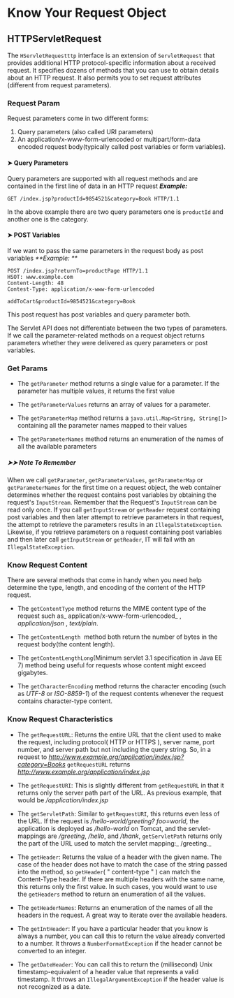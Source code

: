 # Know Your Request Object


## HTTPServletRequest
The `HServletRequestttp` interface is an extension of `ServletRequest` that provides additional HTTP protocol-specific information about a received request.
It specifies dozens of methods that you can use to obtain details about an HTTP request. It also permits you to set request attributes (different from request parameters).


### Request Param
Request parameters come in two different forms:

  1. Query parameters (also called URI parameters)
  2. An application/x-www-form-urlencoded or multipart/form-data encoded request body(typically called post variables or form variables).

#### ➤ Query Parameters

Query parameters are supported with all request methods and are contained in the first line of data in an HTTP request
_**Example:**_

    GET /index.jsp?productId=9854521&category=Book HTTP/1.1

In the above example there are two query parameters one is `productId` and another one is the category.
#### ➤ POST Variables
If we want to pass the same parameters in the request body as post variables
_**Example: **_

    POST /index.jsp?returnTo=productPage HTTP/1.1
    HSOT: www.example.com
    Content-Length: 48
    Contest-Type: application/x-www-form-urlencoded

    addToCart&productId=9854521&category=Book

This post request has post variables and query parameter both.

The Servlet API does not differentiate between the two types of parameters.
If we call the parameter-related methods on a request object returns parameters whether they were delivered as query parameters or post variables.


### Get Params
  * The `getParameter` method returns a single value for a parameter. If the parameter has multiple values, it returns the first value

  * The `getParameterValues` returns an array of values for a parameter.

  * The `getParameterMap` method returns a `java.util.Map<String, String[]>` containing all the parameter names mapped to their values

  * The `getParameterNames` method returns an enumeration of the names of all the available parameters

##### ➤➤ Note To Remember
When we call `getParameter`, `getParameterValues`, `getParameterMap` or `getParameterNames` for the first time on a request object, the web container determines whether the request contains post variables by obtaining the request's `InputStream`.
Remember that the Request's `InputStream` can be read only once. If you call `getInputStream` or `getReader` request containing post variables and then later attempt to retrieve parameters in that request, the attempt to retrieve the parameters results in an `IllegalStateException`.
Likewise, if you retrieve parameters on a request containing post variables and then later call `getInputStream` or `getReader`, IT will fail with an `IllegalStateException`.

### Know Request Content
There are several methods that come in handy when you need help determine the type, length, and encoding of the content of the HTTP request.

  * The `getContentType` method returns the MIME content type of the request such as_ application/x-www-form-urlencoded_ , _application/json_ , _text/plain_.

  * The `getContentLength`  method both return the number of bytes in the request body(the content length).

  * The `getContentLengthLong`(Minimum servlet 3.1 specification in Java EE 7) method being useful for requests whose content might exceed gigabytes.

  * The `getCharacterEncoding` method returns the character encoding (such as _UTF-8_ or _ISO-8859-1_) of the request contents whenever the request contains character-type content.

### Know Request Characteristics
  * The `getRequestURL`: Returns the entire URL that the client used to make the request, including protocol( HTTP or HTTPS ), server name, port number, and server path but not including the
query string.
So, in a request to _http://www.example.org/application/index.jsp?category=Books_
`getRequestURL` returns _http://www.example.org/application/index.jsp_

  * The `getRequestURI`: This is slightly different from `getRequestURL` in that it returns only the server path part of the URL.
As previous example, that would be _/application/index.jsp_

  * The `getServletPath`: Similar to `getRequestURI`, this returns even less of the URL.
If the request is _/hello-world/greeting? foo=world_, the application is deployed as _/hello-world_ on Tomcat, and the servlet-mappings are _/greeting_, _/hello_, and _/thank_, `getServletPath` returns only the part of the URL used to match the servlet mapping:_ /greeting._

  * The `getHeader`: Returns the value of a header with the given name. The case of the header does not have to match the case of the string passed into the method, so `getHeader`( " content-type " ) can match the Content-Type header. If there are multiple headers with the same name, this returns only the first value. In such cases, you would want to use the `getHeaders` method to return an enumeration of all the values.

  * The `getHeaderNames`: Returns an enumeration of the names of all the headers in the request. A great way to iterate over the available headers.

  * The `getIntHeader`: If you have a particular header that you know is always a number, you can call this to return the value already converted to a number. It throws a `NumberFormatException` if the header cannot be converted to an integer.

  * The `getDateHeader`: You can call this to return the (millisecond) Unix timestamp-equivalent of a header value that represents a valid timestamp. It throws an `IllegalArgumentException` if the header value is not recognized as a date.


